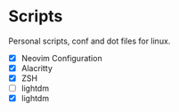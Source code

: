 # Scripts

Personal scripts, conf and dot files for linux.

- [x] Neovim Configuration
- [x] Alacritty
- [x] ZSH
- [ ] lightdm
- [x] lightdm
